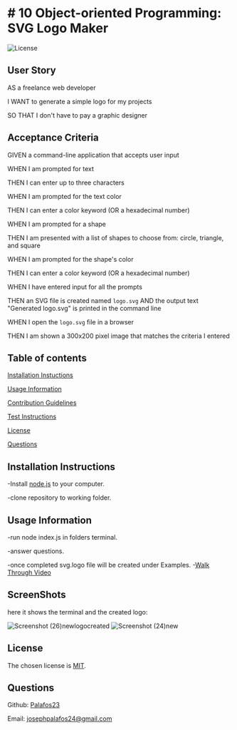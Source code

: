 # # 10 Object-oriented Programming: SVG Logo Maker
  ![License](https://img.shields.io/badge/license-MIT-green.svg)

  ## User Story 
     
  AS a freelance web developer

  I WANT to generate a simple logo for my projects

  SO THAT I don't have to pay a graphic designer 
  
  ## Acceptance Criteria
  GIVEN a command-line application that accepts user input

  WHEN I am prompted for text

  THEN I can enter up to three characters

  WHEN I am prompted for the text color

  THEN I can enter a color keyword (OR a hexadecimal number)

  WHEN I am prompted for a shape

  THEN I am presented with a list of shapes to choose from: circle, triangle, and square

  WHEN I am prompted for the shape's color

  THEN I can enter a color keyword (OR a hexadecimal number)

  WHEN I have entered input for all the prompts

  THEN an SVG file is created named `logo.svg`
  AND the output text "Generated logo.svg" is printed in the command line

  WHEN I open the `logo.svg` file in a browser
  
  THEN I am shown a 300x200 pixel image that matches the criteria I entered

  ## Table of contents
  
  [Installation Instuctions](#installationInstructions)
  

  [Usage Information](#usageInformation)
  

  [Contribution Guidelines](#contributionGuidelines)
  

  [Test Instructions](#testInstructions)
  

  [License](#license)
  

  [Questions](#questions)


  ## Installation Instructions
  -Install [node.js](https://nodejs.org/en) to your computer.

  -clone repository to working folder. 

  ## Usage Information
  -run node index.js in folders terminal.

  -answer questions. 
  
  -once completed svg.logo file will be created under Examples.
  -[Walk Through Video](https://drive.google.com/file/d/1DhYDtEUEBfLVopnRbQLmZnmnYkzTNw74/view?usp=sharing)

  ## ScreenShots
  here it shows the terminal and the created logo:
  
  ![Screenshot (26)newlogocreated](https://github.com/Palafos23/SVG_Logo_Maker/assets/132620047/e1207173-7768-4b59-b79d-86e16f127c97)
  ![Screenshot (24)new](https://github.com/Palafos23/SVG_Logo_Maker/assets/132620047/1d3c71ae-1ef0-41fe-86ef-a9753666bb17)

  ## License

  The chosen license is [MIT](https://choosealicense.com/licenses/mit/#).
  
  ## Questions

  Github: [Palafos23](https://github.com/Palafos23)
  

  Email: josephpalafos24@gmail.com

